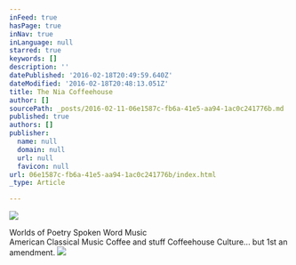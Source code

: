 ```yaml
---
inFeed: true
hasPage: true
inNav: true
inLanguage: null
starred: true
keywords: []
description: ''
datePublished: '2016-02-18T20:49:59.640Z'
dateModified: '2016-02-18T20:48:13.051Z'
title: The Nia Coffeehouse
author: []
sourcePath: _posts/2016-02-11-06e1587c-fb6a-41e5-aa94-1ac0c241776b.md
published: true
authors: []
publisher:
  name: null
  domain: null
  url: null
  favicon: null
url: 06e1587c-fb6a-41e5-aa94-1ac0c241776b/index.html
_type: Article

---
```

![](https://the-grid-user-content.s3-us-west-2.amazonaws.com/27280bcc-4057-4227-ab43-668020cc277c.jpg)

Worlds of Poetry Spoken Word Music   
American Classical Music Coffee and stuff Coffeehouse Culture... but 1st an amendment.
![](https://the-grid-user-content.s3-us-west-2.amazonaws.com/5dd6f080-147c-46a8-bb12-ac4f0052bdee.jpg)